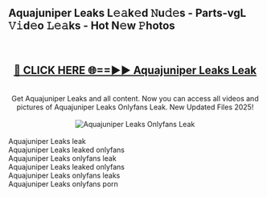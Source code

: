 <h2>Aquajuniper Leaks L𝚎𝚊k𝚎d 𝙽u𝚍𝚎s - Parts-vgL 𝚅𝚒d𝚎o 𝙻𝚎𝚊ks - Hot N𝚎w 𝙿hotos </h2>
<br>
<div align="center">
<h2><a href="https://193.233.244.93/view/aquajuniper-leaks" rel="nofollow">🔴 CLICK HERE 🌐==►► Aquajuniper Leaks Leak</a></h2>
<br>
Get Aquajuniper Leaks and all content. Now you can access all videos and pictures of Aquajuniper Leaks Onlyfans Leak. New Updated Files 2025!
<br>
<br>
<a href="https://193.233.244.93/view/aquajuniper-leaks" rel="nofollow" data-target="animated-image.originalLink"><img src="https://i.imgur.com/1EjSzPs.png" alt="Aquajuniper Leaks Onlyfans Leak" style="max-width: 100%; display: inline-block;" data-target="animated-image.originalImage"></a>
</div>
<br>
Aquajuniper Leaks leak<br>
Aquajuniper Leaks leaked onlyfans<br>
Aquajuniper Leaks onlyfans leak<br>
Aquajuniper Leaks leaked onlyfans<br>
Aquajuniper Leaks onlyfans leaks<br>
Aquajuniper Leaks onlyfans porn
